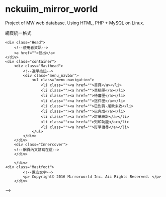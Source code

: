# nckuiim_mirror_world
Project of MW web database.
Using HTML, PHP + MySQL on Linux.


網頁統一格式 
<!--
<!DOCTYPE html>
<html lang="zh-Hant">

<head>
    <meta charset=utf-8>
    <meta http-equiv=X-UA-Compatible content="IE=edge">
    <meta name=viewport content="width=device-width, initial-scale=1">
    <meta name=description content="">
    <meta name=author content="">
    <link rel=icon href=/Content/AssetsBS3/img/favicon.ico>
    <title>妙華如發訂單系統-首頁</title>
    <link href="bootstrap/css/bootstrap.min.css" rel=stylesheet>
    <link href="normalize.css" rel=stylesheet>
    <link href="" rel=stylesheet> /*引號內寫所引用之css檔之位置與name*/
    <script src="bootstrap/js/bootstrap.min.js"></script>
</head>
<body>
    <!--標頭包含使用者資訊以及選單按鈕-->
    <div class="Head">
        <!--使用者資訊-->
        <a href="">登出</a>
    </div>
    <div class="container">
        <div class="Masthead">
            <!--選單按鈕-->
            <div class="menu_navbar">
                <ul class="menu-navigation">
                    <li class=""><a href="">首頁</a></li>
                    <li class=""><a href="">草稿匣</a></li>
                    <li class=""><a href="">待審匣</a></li>
                    <li class=""><a href="">送件匣</a></li>
                    <li class=""><a href="">已到貨-尾款未收</li>
					<li class=""><a href="">已完成</a></li>
                    <li class=""><a href="">訂單統計</a></li>
                    <li class=""><a href="">列印功能</a></li>
                    <li class=""><a href="">訂單搜尋</a></li>
                </ul>
            </div>
        </div>
        <div class="Innercover">
        <!--網頁內文請寫在這-->
        </div>
        
        </div>
    <div class="Mastfoot">
            <!--置底文字-->
            <p> Copyright© 2016 Mirrorworld Inc. Aii Rights Reserved. </p>
        </div>
</body>
<script src="http://code.jquery.com/jquery.js"></script>

</html>
-->

<!--
以下為CSS的部分
/*基本架構*/

* {
	font-size: 12px;
}
html,body{
	width:100%;
	height:100%;
	text-align: left;
}

body {
	flex-direction: column;
	font-family: 標楷體;
	overflow-x: hidden;
}

/*body內的部分*/
.Head {
	position: fixed;
	width: 100%;
	height: 20px;
	text-align: right;
	margin:0px 5px 0px 5px;
}
.Head a{
	padding-right: 20px;
}

.container{
	display: flex;
	height:100%;
	width:990px;
	align-items: flex-start;
	flex-direction: column;
	justify-content: center;

}

.Masthead {
	top: 21px;
	position: fixed;	
	width: 100%;
	height: 53px;

	
}


.Masthead div{
	font-family: 新細明體;
}

.menu_navbar{
	height:53px;
	width: 990px;
}
.Innercover {
	width: 100%;
}

ul li{
	display: inline;
}
/*請將css內容寫在其下之範圍內*/


/*請將css內容寫在其上之範圍內*/

/*Mastfoot*/
.Mastfoot{
    position: fixed;
    bottom:0px;
    background-color: #222;
    width: 100%;
    color:#FFFFFF;
    text-align: center;

}

.Mastfoot p {
	text-align: center; 
	font-family: arial;
	color:#ffffff;
}
-->
